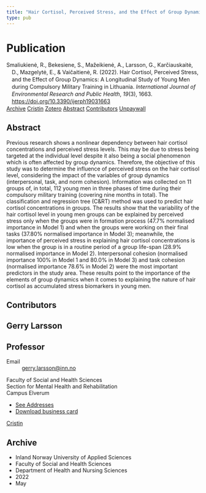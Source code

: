 ```yaml
---
title: "Hair Cortisol, Perceived Stress, and the Effect of Group Dynamics: A Longitudinal Study of Young Men during Compulsory Military Training in Lithuania"
type: pub
---
```

<h1>Publication</h1>
<article id="csl-bib-container-3F5HV7L2" class="csl-bib-container">
  <div class="csl-bib-body" style="line-height: 1.35; padding-left: 1em; text-indent:-1em;">
  <div class="csl-entry">Smaliukien&#x117;, R., Bekesiene, S., Ma&#x17E;eikien&#x117;, A., Larsson, G., Kar&#x10D;iauskait&#x117;, D., Mazgelyt&#x117;, E., &amp; Vai&#x10D;aitien&#x117;, R. (2022). Hair Cortisol, Perceived Stress, and the Effect of Group Dynamics: A Longitudinal Study of Young Men during Compulsory Military Training in Lithuania. <i>International Journal of Environmental Research and Public Health</i>, <i>19</i>(3), 1663. <a href="https://doi.org/10.3390/ijerph19031663">https://doi.org/10.3390/ijerph19031663</a></div>
</div>
  <div class="csl-bib-buttons">
    <a href="#taxonomy-article-3F5HV7L2" class="csl-bib-button">Archive</a>
    <a href="https://app.cristin.no/results/show.jsf?id=2024494" alt="Cristin URL" class="csl-bib-button">Cristin</a>
    <a href="http://zotero.org/groups/5022929/items/3F5HV7L2" alt="Zotero URL" class="csl-bib-button">Zotero</a>
    <a href="#abstract-article-3F5HV7L2" class="csl-bib-button">Abstract</a>
    <a href="#contributors-article-3F5HV7L2" class="csl-bib-button">Contributors</a>
    <a href="https://www.mdpi.com/1660-4601/19/3/1663/pdf?version=1644401932" class="csl-bib-button">Unpaywall</a>
  </div>
  <div id="csl-bib-meta-container-3F5HV7L2"></div>
</article>
<div id="csl-bib-meta-3F5HV7L2" class="csl-bib-meta">
  <article id="abstract-article-3F5HV7L2" class="abstract-article">
    <h1>Abstract</h1>
    Previous research shows a nonlinear dependency between hair cortisol concentrations and perceived stress levels. This may be due to stress being targeted at the individual level despite it also being a social phenomenon which is often affected by group dynamics. Therefore, the objective of this study was to determine the influence of perceived stress on the hair cortisol level, considering the impact of the variables of group dynamics (interpersonal, task, and norm cohesion). Information was collected on 11 groups of, in total, 112 young men in three phases of time during their compulsory military training (covering nine months in total). The classification and regression tree (C&amp;RT) method was used to predict hair cortisol concentrations in groups. The results show that the variability of the hair cortisol level in young men groups can be explained by perceived stress only when the groups were in formation process (47.7% normalised importance in Model 1) and when the groups were working on their final tasks (37.80% normalised importance in Model 3); meanwhile, the importance of perceived stress in explaining hair cortisol concentrations is low when the group is in a routine period of a group life-span (28.9% normalised importance in Model 2). Interpersonal cohesion (normalised importance 100% in Model 1 and 80.0% in Model 3) and task cohesion (normalised importance 78.6% in Model 2) were the most important predictors in the study area. These results point to the importance of the elements of group dynamics when it comes to explaining the nature of hair cortisol as accumulated stress biomarkers in young men.
  </article>
  <article id="contributors-article-3F5HV7L2" class="contributors-article">
    <h1>Contributors</h1>
    <div class="personas">
<div class="vrtx-hinn-person-card">
<div class="photo">
<i class="lar la-user-circle missing-person"></i>
</div>
<div class="info">
<hgroup><h1>Gerry Larsson</h1>
<h2>Professor</h2>
</hgroup><dl>
<dt>Email</dt>
<dd>
<a href="mailto:gerry.larsson@inn.no">gerry.larsson@inn.no</a>
</dd>
</dl>
<p>
Faculty of Social and Health Sciences<br>
Section for Mental Health and Rehabilitation<br>
Campus Elverum
</p>
<ul class="vrtx-hinn-links">
<li><a href="https://www.inn.no/english/find-an-employee/gerry-larsson.html#vrtx-hinn-addresses">See Addresses</a></li>
<li><a href="https://www.inn.no/english/find-an-employee/gerry-larsson.html?vrtx=vcf">Download business card</a></li>
</ul>
</div>
</div>
<a href="https://app.cristin.no/persons/show.jsf?id=50941" alt="Cristin URL" class="personas-cristin">Cristin</a>
</div>
  </article>
  <article id="taxonomy-article-3F5HV7L2" class="taxonomy-article">
    <h1>Archive</h1>
    <ul>
      <li>Inland Norway University of Applied Sciences</li>
      <li>Faculty of Social and Health Sciences</li>
      <li>Department of Health and Nursing Sciences</li>
      <li>2022</li>
      <li>May</li>
    </ul>
  </article>
</div>
